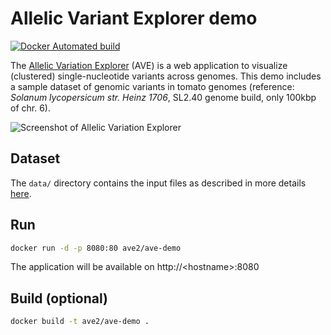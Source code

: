 # Allelic Variant Explorer demo

[![Docker Automated build](https://img.shields.io/docker/automated/ave2/ave-demo.svg)](https://hub.docker.com/r/ave2/ave-demo/)

The [Allelic Variation Explorer](https://github.com/nlesc-ave/ave-rest-service) (AVE) is a web application to visualize (clustered) single-nucleotide variants across genomes. This demo includes a sample dataset of genomic variants in tomato genomes (reference: _Solanum lycopersicum str. Heinz 1706_, SL2.40 genome build, only 100kbp of chr. 6).

![Screenshot of Allelic Variation Explorer](https://github.com/nlesc-ave/ave-rest-service/raw/master/docs/screenshot.png)

## Dataset

The `data/` directory contains the input files as described in more details [here](https://github.com/nlesc-ave/ave-demo/blob/master/data/README.md).

## Run

```bash
docker run -d -p 8080:80 ave2/ave-demo
```

The application will be available on http://&lt;hostname&gt;:8080

## Build (optional)

```bash
docker build -t ave2/ave-demo .
```
